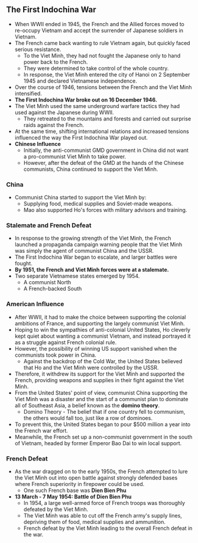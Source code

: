 ## The First Indochina War

- When WWII ended in 1945, the French and the Allied forces moved to re-occupy Vietnam and accept the surrender of Japanese soldiers in Vietnam.
- The French came back wanting to rule Vietnam again, but quickly faced serious resistance.
    * To the Viet Minh, they had not fought the Japanese only to hand power back to the French.
    * They were determined to take control of the whole country.
    * In response, the Viet Minh entered the city of Hanoi on 2 September 1945 and declared Vietnamese independence.
- Over the course of 1946, tensions between the French and the Viet Minh intensified.
- __The First Indochina War broke out on 16 December 1946.__
- The Viet Minh used the same underground warfare tactics they had used against the Japanese during WWII.
    * They retreated to the mountains and forests and carried out surprise raids against the French.
- At the same time, shifting international relations and increased tensions influenced the way the First Indochina War played out.
- __Chinese Influence__
    * Initially, the anti-communist GMD government in China did not want a pro-communist Viet Minh to take power.
    * However, after the defeat of the GMD at the hands of the Chinese communists, China continued to support the Viet Minh.

### China

- Communist China started to support the Viet Minh by:
    * Supplying food, medical supplies and Soviet-made weapons.
    * Mao also supported Ho's forces with military advisors and training.

### Stalemate and French Defeat

- In response to the growing strength of the Viet Minh, the French launched a propaganda campaign warning people that the Viet Minh was simply the agent of communist China and the USSR.
- The First Indochina War began to escalate, and larger battles were fought.
- __By 1951, the French and Viet Minh forces were at a stalemate.__
- Two separate Vietnamese states emerged by 1954.
    * A communist North
    * A French-backed South

### American Influence

- After WWII, it had to make the choice between supporting the colonial ambitions of France, and supporting the largely communist Viet Minh.
- Hoping to win the sympathies of anti-colonial United States, Ho cleverly kept quiet about wanting a communist Vietnam, and instead portrayed it as a struggle against French colonial rule.
- However, the possibility of winning US support vanished when the communists took power in China.
    * Against the backdrop of the Cold War, the United States believed that Ho and the Viet Minh were controlled by the USSR.
- Therefore, it withdrew its support for the Viet Minh and supported the French, providing weapons and supplies in their fight against the Viet Minh.
- From the United States' point of view, communist China supporting the Viet Minh was a disaster and the start of a communist plan to dominate all of Southeast Asia, a belief known as the __domino theory__.
    * Domino Theory - The belief that if one country fell to communism, the others would fall too, just like a row of dominoes.
- To prevent this, the United States began to pour $500 million a year into the French war effort.
- Meanwhile, the French set up a non-communist government in the south of Vietnam, headed by former Emperor Bao Dai to win local support.

### French Defeat

- As the war dragged on to the early 1950s, the French attempted to lure the Viet Minh out into open battle against strongly defended bases where French superiority in firepower could be used.
    * One such French base was __Dien Bien Phu__
- __13 March - 7 May 1954: Battle of Dien Bien Phu__
    * In 1954, a large well-armed force of French troops was thoroughly defeated by the Viet Minh.
    * The Viet Minh was able to cut off the French army's supply lines, depriving them of food, medical supplies and ammunition.
    * French defeat by the Viet Minh leading to the overall French defeat in the war.

